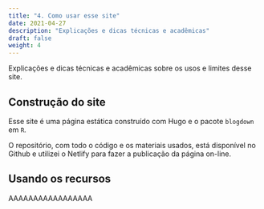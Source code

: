 ```yaml
---
title: "4. Como usar esse site"
date: 2021-04-27
description: "Explicações e dicas técnicas e acadêmicas"
draft: false
weight: 4
---
```


Explicações e dicas técnicas e acadêmicas sobre os usos e limites desse site.

## Construção do site

Esse site é uma página estática construído com Hugo e o pacote `blogdown` em `R`.

O repositório, com todo o código e os materiais usados, está disponível no Github e utilizei o Netlify para fazer a publicação da página on-line.

## Usando os recursos

AAAAAAAAAAAAAAAAA
